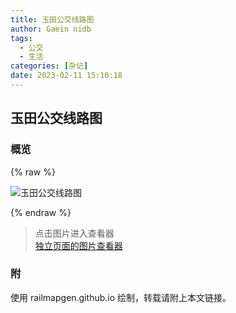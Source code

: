 ```yaml
---
title: 玉田公交线路图
author: Gaein nidb
tags: 
  - 公交
  - 生活
categories: [杂记]
date: 2023-02-11 15:10:18
---
```


## 玉田公交线路图

### 概览

{% raw %}

<link rel="stylesheet" href="https://cdnjs.cloudflare.com/ajax/libs/viewerjs/1.11.2/viewer.min.css" integrity="sha512-9EosEckNJFma9X2uo5ysGPhVf/dcZTuZUBVW2A9QcWBd0HAx6zs+FK+wsBGhl91uFfDI4ZY+/7MVhtYU4tXEig==" crossorigin="anonymous" referrerpolicy="no-referrer" />
<script src="https://cdnjs.cloudflare.com/ajax/libs/viewerjs/1.11.2/viewer.min.js" integrity="sha512-1TCjsgfYd9edJ4mO6sb8rLzhnGpnFR4GazDGVhDekHrOHU7y7vcqGiO+4yW0HIDBoIY/ocbM/BrXxg8dYO6wSQ==" crossorigin="anonymous" referrerpolicy="no-referrer"></script>

<img id="image" src="https://img.cdn.gaein.cn/website_used/yutian-map-viewer/overview.svg" alt="玉田公交线路图" />

<script>
    const viewer = new Viewer(document.getElementById('image'), {
        navbar: false,
        slideOnTouch: false,
        title: () => "玉田公交线路图",
        toolbar: {
            zoomIn: true,
            zoomOut: true,
            oneToOne: true
        },
        viewed() {
            viewer.moveTo(-512, 320);
            viewer.zoomTo(1.5);
        },
    });
</script>

{% endraw %}

> 点击图片进入查看器  
> [独立页面的图片查看器](https://static.cdn.gaein.cn/yutian-bus-map-viewer/)

### 附

使用 railmapgen.github.io 绘制，转载请附上本文链接。
